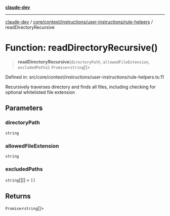 [**claude-dev**](../../../../../../README.md)

***

[claude-dev](../../../../../../README.md) / [core/context/instructions/user-instructions/rule-helpers](../README.md) / readDirectoryRecursive

# Function: readDirectoryRecursive()

> **readDirectoryRecursive**(`directoryPath`, `allowedFileExtension`, `excludedPaths`): `Promise`\<`string`[]\>

Defined in: src/core/context/instructions/user-instructions/rule-helpers.ts:11

Recursively traverses directory and finds all files, including checking for optional whitelisted file extension

## Parameters

### directoryPath

`string`

### allowedFileExtension

`string`

### excludedPaths

`string`[][] = `[]`

## Returns

`Promise`\<`string`[]\>
